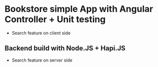 # Bookstore simple App with Angular Controller + Unit testing

- Search feature on client side


## Backend build with Node.JS + Hapi.JS

- Search feature on server side
